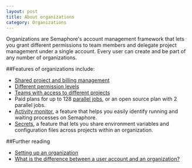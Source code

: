 ```yaml
---
layout: post
title: About organizations
category: Organizations
---
```


Organizations are Semaphore's account management framework that lets you grant
different permissions to team members and delegate project management under
a single account. Every user can create and be part of any number of organizations.

##Features of organizations include:

- [Shared project and billing management](/docs/organizations/granting-users-permission-to-manage-projects-within-an-organization.html)
- [Different permission levels](/docs/organizations/permission-levels-in-an-organization.html)
- [Teams with access to different projects](/docs/organizations/creating-a-team.html)
- Paid plans for up to 128 [parallel jobs](/docs/running-tests-in-parallel.html),
  or an open source plan with 2 parallel jobs.
- [Activity monitor](/docs/activity-monitor.html), a feature that helps you easily
  identify running and waiting processes on  Semaphore.
- [Secrets](/docs/secrets.html), a feature that lets you share environment variables
  and configuration files across projects within an organization.

##Further reading

- [Setting up an organization](/docs/organizations/setting-up-an-organization.html)
- [What is the difference between a user account and an organization?](/docs/organizations/what-is-the-difference-between-a-user-account-and-an-organization.html)
